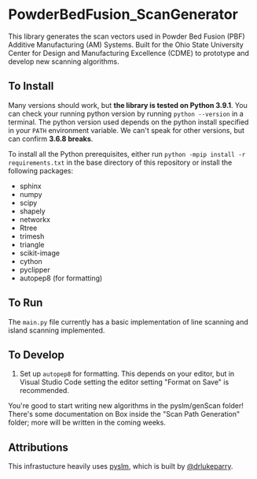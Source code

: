 # PowderBedFusion_ScanGenerator

This library generates the scan vectors used in Powder Bed Fusion (PBF) Additive Manufacturing (AM) Systems. Built for the Ohio State University Center for Design and Manufacturing Excellence (CDME) to prototype and develop new scanning algorithms.

## To Install

Many versions should work, but **the library is tested on Python 3.9.1**. You can check your running python version by running `python --version` in a terminal. The python version used depends on the python install specified in your `PATH` environment variable. We can't speak for other versions, but can confirm **3.6.8 breaks**. 

To install all the Python prerequisites, either run `python -mpip install -r requirements.txt` in the base directory of this repository or install the following packages:

- sphinx
- numpy
- scipy
- shapely
- networkx
- Rtree
- trimesh
- triangle
- scikit-image
- cython
- pyclipper
- autopep8 (for formatting)

## To Run

The `main.py` file currently has a basic implementation of line scanning and island scanning implemented.

## To Develop

1. Set up `autopep8` for formatting. This depends on your editor, but in Visual Studio Code setting the editor setting "Format on Save" is recommended.

You're good to start writing new algorithms in the pyslm/genScan folder! There's some documentation on Box inside the "Scan Path Generation" folder; more will be written in the coming weeks. 

## Attributions

This infrastucture heavily uses [pyslm](https://github.com/drlukeparry/pyslm/), which is built by [@drlukeparry](https://github.com/drlukeparry).
